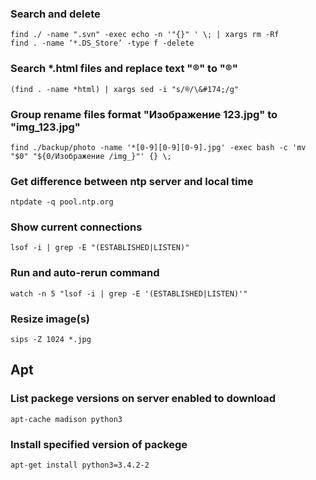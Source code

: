 ### Search and delete

    find ./ -name ".svn" -exec echo -n '"{}" ' \; | xargs rm -Rf
    find . -name ‘*.DS_Store’ -type f -delete

### Search *.html files and replace text "®" to "&#174;" 

    (find . -name *html) | xargs sed -i "s/®/\&#174;/g"

### Group rename files format "Изображение 123.jpg" to "img_123.jpg"

    find ./backup/photo -name '*[0-9][0-9][0-9].jpg' -exec bash -c 'mv "$0" "${0/Изображение /img_}"' {} \;

### Get difference between ntp server and local time

    ntpdate -q pool.ntp.org

### Show current connections

    lsof -i | grep -E "(ESTABLISHED|LISTEN)"

### Run and auto-rerun command

    watch -n 5 "lsof -i | grep -E '(ESTABLISHED|LISTEN)'"

### Resize image(s)

    sips -Z 1024 *.jpg


## Apt

### List packege versions on server enabled to download

    apt-cache madison python3

### Install specified version of packege

    apt-get install python3=3.4.2-2
